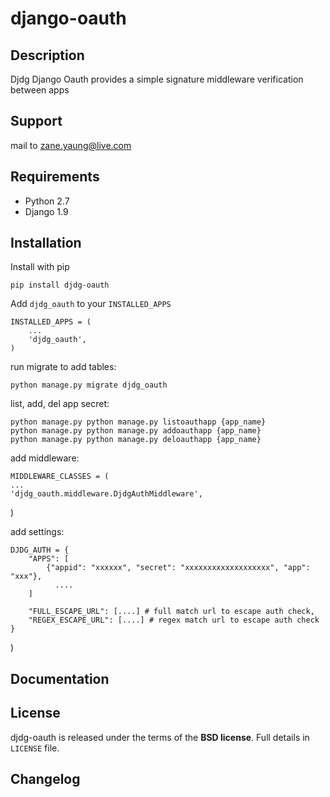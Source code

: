 # django-oauth

Description
--------
Djdg Django Oauth provides a simple signature middleware verification between apps

Support
-------
mail to zane.yaung@live.com

Requirements
------------

* Python 2.7
* Django  1.9

Installation
------------

Install with pip

    pip install djdg-oauth

Add `djdg_oauth` to your `INSTALLED_APPS`


    INSTALLED_APPS = (
        ...
        'djdg_oauth',
    )

run migrate to add tables:


    python manage.py migrate djdg_oauth


list, add, del app secret:

    python manage.py python manage.py listoauthapp {app_name}
    python manage.py python manage.py addoauthapp {app_name}
    python manage.py python manage.py deloauthapp {app_name}

add middleware:

    MIDDLEWARE_CLASSES = (
    ...
    'djdg_oauth.middleware.DjdgAuthMiddleware',
)

add settings:

    DJDG_AUTH = {
        "APPS": [
            {"appid": "xxxxxx", "secret": "xxxxxxxxxxxxxxxxxxx", "app": "xxx"},
              ....
        ]

        "FULL_ESCAPE_URL": [....] # full match url to escape auth check,
        "REGEX_ESCAPE_URL": [....] # regex match url to escape auth check
    }
)

Documentation
--------------


License
-------

djdg-oauth is released under the terms of the **BSD license**. Full details in ``LICENSE`` file.

Changelog
---------
